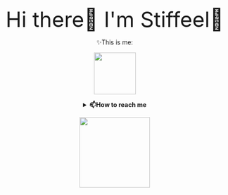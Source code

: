 <p align="center">
    <font size="9">Hi there👋 I'm Stiffeel🌱</font>
</p>


<p align="center">✨This is me:</p>
<p align="center">
  <samp>
    <img src="https://i.postimg.cc/4xjv5wGj/ezgif-com-gif-maker.gif" width="95px" align="center">
  </samp>
</p>

<details align="center">
  <summary><b>📫How to reach me</b></summary>
        Email: PetraS_2003@outlook.com
        <br>Instagram: <a href="https://www.instagram.com/petra_hy_/">Petra_HY_</a>
        <br>Website: <a href="https://www.hyshi.xyz">www.hyshi.xyz</a>  
            </ul>
</details>

<p align="center">
  <samp>
    <img src="https://mmbiz.qpic.cn/mmbiz_gif/kEZDpicq4atiaHlvppHuocibvH7bgWOmZUu3ibtyGOzL1h9qDAHTSe5HT2N0dUpqTzBRMw8twntOfo3Ak3hh1ibiaVqA/640?wx_fmt=gif&wxfrom=5&wx_lazy=1" width="160px" align="center">
  </samp>
</p>
